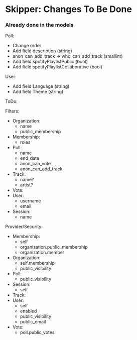 # Skipper: Changes To Be Done

### Already done in the models

Poll:
  * Change order
  * Add field description (string)
  * anon_can_add_track -> who_can_add_track (smallint)
  * Add field spotifyPlaylistPublic (bool)
  * Add field spotifyPlaylistCollaborative (bool)

User:
  * Add field Language (string)
  * Add field Theme (string)



ToDo:


Filters:
  * Organization:
    * name
    * public_membership
  * Membership:
    * roles
  * Poll:
    * name
    * end_date
    * anon_can_vote
    * anon_can_add_track
  * Track:
    * name?
    * artist?
  * Vote:
  * User:
    * username
    * email
  * Session:
    * name
    
Provider/Security:
  * Membership:
    * self
    * organization.public_membership
    * organization.member
  * Organization:
    * self.membership
    * public_visibility
  * Poll:
    * public_visibility
  * Session:
    * self
  * Track:
  * User:
    * self
    * enabled
    * public_visibility
    * public_email
  * Vote:
    * poll.public_votes
  
